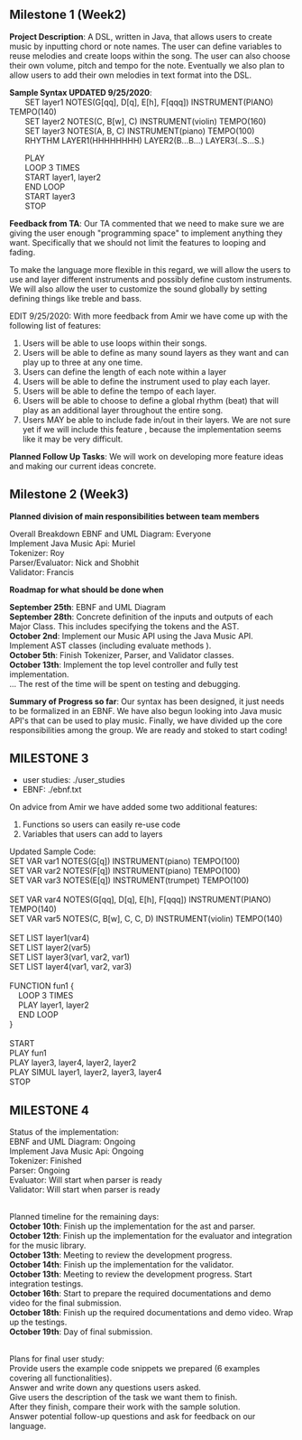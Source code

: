 ## Milestone 1 (Week2)
**Project Description**: A DSL, written in Java, that allows users to create music by inputting chord or note names.
The user can define variables to reuse melodies and create loops within the song. The user can also choose their
own volume, pitch and tempo for the note. Eventually we also plan to allow users to add their own melodies in text
format into the DSL.<br/>

**Sample Syntax UPDATED 9/25/2020**:<br/>
&nbsp;&nbsp;&nbsp;&nbsp;&nbsp;&nbsp;    SET layer1 NOTES(G[qq], D[q], E[h], F[qqq]) INSTRUMENT(PIANO) TEMPO(140)<br/>
&nbsp;&nbsp;&nbsp;&nbsp;&nbsp;&nbsp;    SET layer2 NOTES(C, B[w], C) INSTRUMENT(violin) TEMPO(160)<br/>
&nbsp;&nbsp;&nbsp;&nbsp;&nbsp;&nbsp;    SET layer3 NOTES(A, B, C) INSTRUMENT(piano) TEMPO(100)<br/>
&nbsp;&nbsp;&nbsp;&nbsp;&nbsp;&nbsp;    RHYTHM LAYER1(HHHHHHHH) LAYER2(B...B...) LAYER3(..S...S.)<br/>

&nbsp;&nbsp;&nbsp;&nbsp;&nbsp;&nbsp;    PLAY<br/>
&nbsp;&nbsp;&nbsp;&nbsp;&nbsp;&nbsp;    LOOP 3 TIMES<br/>
&nbsp;&nbsp;&nbsp;&nbsp;&nbsp;&nbsp;    START layer1, layer2<br/>
&nbsp;&nbsp;&nbsp;&nbsp;&nbsp;&nbsp;    END LOOP<br/>
&nbsp;&nbsp;&nbsp;&nbsp;&nbsp;&nbsp;    START layer3<br/>
&nbsp;&nbsp;&nbsp;&nbsp;&nbsp;&nbsp;    STOP<br/></p>

**Feedback from TA**: Our TA commented that we need to make sure we are giving the user enough "programming space" to
 implement anything they want. Specifically that we should not limit the features to looping and fading. 
 
 To make the language more flexible in this regard, we will allow the users to use and layer different instruments and
 possibly define custom instruments. We will also allow the user to customize the sound globally by setting defining
 things like treble and bass. 
 
 EDIT 9/25/2020: With more feedback from Amir we have come up with the following list of features:<br/>
 1. Users will be able to use loops within their songs.
 2. Users will be able to define as many sound layers as they want and can play up to three at any one time.
 3. Users can define the length of each note within a layer
 4. Users will be able to define the instrument used to play each layer.
 5. Users will be able to define the tempo of each layer.
 5. Users will be able to choose to define a global rhythm (beat) that will play as an additional layer throughout the
  entire song. 
 6. Users MAY be able to include fade in/out in their layers. We are not sure yet if we will include this feature
 , because the implementation seems like it may be very difficult.
 
**Planned Follow Up Tasks**: We will work on developing more feature ideas and making our current ideas concrete.
 
 ## Milestone 2 (Week3)
**Planned division of main responsibilities between team members**
 
 Overall Breakdown
EBNF and UML Diagram: Everyone<br/>
Implement Java Music Api: Muriel<br/>
Tokenizer: Roy<br/>
Parser/Evaluator: Nick and Shobhit<br/>
Validator: Francis<br/>

**Roadmap for what should be done when**

**September 25th**: EBNF and UML Diagram<br/>
**September 28th**: Concrete definition of the inputs and outputs of each Major Class. This includes specifying the
 tokens and the AST.<br/>
**October 2nd**: Implement our Music API using the Java Music API. Implement AST classes (including evaluate methods
).<br/>
**October 5th**: Finish Tokenizer, Parser, and Validator classes.<br/>
**October 13th**: Implement the top level controller and fully test implementation.<br/>
... The rest of the time will be spent on testing and debugging.

**Summary of Progress so far**:
Our syntax has been designed, it just needs to be formalized in an EBNF. We have also begun looking into Java music
API's that can be used to play music. Finally, we have divided up the core responsibilities among the group. We
are ready and stoked to start coding!

## MILESTONE 3
- user studies: ./user_studies
- EBNF: ./ebnf.txt

On advice from Amir we have added some two additional features:
1. Functions so users can easily re-use code
2. Variables that users can add to layers

Updated Sample Code:<br/>
SET VAR var1 NOTES(G[q]) INSTRUMENT(piano) TEMPO(100)<br/>
SET VAR var2 NOTES(F[q]) INSTRUMENT(piano) TEMPO(100)<br/>
SET VAR var3 NOTES(E[q]) INSTRUMENT(trumpet) TEMPO(100)<br/>
<br/>
SET VAR var4 NOTES(G[qq], D[q], E[h], F[qqq]) INSTRUMENT(PIANO) TEMPO(140)<br/>
SET VAR var5 NOTES(C, B[w], C, C, D) INSTRUMENT(violin) TEMPO(140)<br/>
<br/>
SET LIST layer1(var4)<br/>
SET LIST layer2(var5)<br/>
SET LIST layer3(var1, var2, var1)<br/>
SET LIST layer4(var1, var2, var3)<br/>
<br/>
FUNCTION fun1 {<br/>
&nbsp;&nbsp;&nbsp;    LOOP 3 TIMES<br/>
&nbsp;&nbsp;&nbsp;    PLAY layer1, layer2<br/>
&nbsp;&nbsp;&nbsp;    END LOOP<br/>
}<br/>
<br/>
START<br/>
PLAY fun1<br/>
PLAY layer3, layer4, layer2, layer2<br/>
PLAY SIMUL layer1, layer2, layer3, layer4<br/>
STOP<br/>

## MILESTONE 4
Status of the implementation:<br/>
EBNF and UML Diagram: Ongoing<br/>
Implement Java Music Api: Ongoing<br/>
Tokenizer: Finished<br/>
Parser: Ongoing<br/>
Evaluator: Will start when parser is ready<br/>
Validator: Will start when parser is ready<br/>


<br/>Planned timeline for the remaining days:<br/>
**October 10th**: Finish up the implementation for the ast and parser.<br/>
**October 12th**: Finish up the implementation for the evaluator and integration for the music library.<br/>
**October 13th**: Meeting to review the development progress.<br/>
**October 14th**: Finish up the implementation for the validator.<br/>
**October 13th**: Meeting to review the development progress. Start integration testings.<br/>
**October 16th**: Start to prepare the required documentations and demo video for the final submission.<br/>
**October 18th**: Finish up the required documentations and demo video. Wrap up the testings.<br/>
**October 19th**: Day of final submission.<br/>

<br/>Plans for final user study:<br/>
Provide users the example code snippets we prepared (6 examples covering all functionalities).<br/>
Answer and write down any questions users asked.<br/>
Give users the description of the task we want them to finish.<br/>
After they finish, compare their work with the sample solution.<br/>
Answer potential follow-up questions and ask for feedback on our language.<br/>

